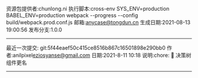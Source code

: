 资源包提供者:chunlong.ni
执行脚本:cross-env SYS_ENV=production BABEL_ENV=production webpack --progress --config build/webpack.prod.conf.js
邮箱:anycase@tongdun.cn
生成日期:2021-08-13 19:00:56
发布分支:1.0.0
*******************************************************************************
最近一次提交:
git:5f44eaef50c415ce8516b867c16501898e290bb0
作者:anilpixel<eziosyanse@gmail.com>
日期:2021-8-11 10:18
说明:chore: 🤖 决策树组件更名
*******************************************************************************
